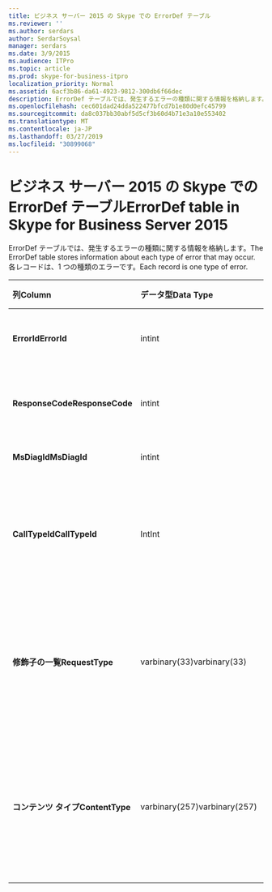 ```yaml
---
title: ビジネス サーバー 2015 の Skype での ErrorDef テーブル
ms.reviewer: ''
ms.author: serdars
author: SerdarSoysal
manager: serdars
ms.date: 3/9/2015
ms.audience: ITPro
ms.topic: article
ms.prod: skype-for-business-itpro
localization_priority: Normal
ms.assetid: 6acf3b86-da61-4923-9812-300db6f66dec
description: ErrorDef テーブルでは、発生するエラーの種類に関する情報を格納します。 各レコードは、1 つの種類のエラーです。
ms.openlocfilehash: cec601dad24dda522477bfcd7b1e80d0efc45799
ms.sourcegitcommit: da8c037bb30abf5d5cf3b60d4b71e3a10e553402
ms.translationtype: MT
ms.contentlocale: ja-JP
ms.lasthandoff: 03/27/2019
ms.locfileid: "30899068"
---
```

# <a name="errordef-table-in-skype-for-business-server-2015"></a><span data-ttu-id="185ec-104">ビジネス サーバー 2015 の Skype での ErrorDef テーブル</span><span class="sxs-lookup"><span data-stu-id="185ec-104">ErrorDef table in Skype for Business Server 2015</span></span>
 
<span data-ttu-id="185ec-105">ErrorDef テーブルでは、発生するエラーの種類に関する情報を格納します。</span><span class="sxs-lookup"><span data-stu-id="185ec-105">The ErrorDef table stores information about each type of error that may occur.</span></span> <span data-ttu-id="185ec-106">各レコードは、1 つの種類のエラーです。</span><span class="sxs-lookup"><span data-stu-id="185ec-106">Each record is one type of error.</span></span>
  
|<span data-ttu-id="185ec-107">**列**</span><span class="sxs-lookup"><span data-stu-id="185ec-107">**Column**</span></span>|<span data-ttu-id="185ec-108">**データ型**</span><span class="sxs-lookup"><span data-stu-id="185ec-108">**Data Type**</span></span>|<span data-ttu-id="185ec-109">**キー/インデックス**</span><span class="sxs-lookup"><span data-stu-id="185ec-109">**Key/Index**</span></span>|<span data-ttu-id="185ec-110">**詳細**</span><span class="sxs-lookup"><span data-stu-id="185ec-110">**Details**</span></span>|
|:-----|:-----|:-----|:-----|
|<span data-ttu-id="185ec-111">**ErrorId**</span><span class="sxs-lookup"><span data-stu-id="185ec-111">**ErrorId**</span></span> <br/> |<span data-ttu-id="185ec-112">int</span><span class="sxs-lookup"><span data-stu-id="185ec-112">int</span></span>  <br/> |<span data-ttu-id="185ec-113">Primary</span><span class="sxs-lookup"><span data-stu-id="185ec-113">Primary</span></span>  <br/> |<span data-ttu-id="185ec-114">この種類のエラーを識別する一意の ID 番号です。</span><span class="sxs-lookup"><span data-stu-id="185ec-114">Unique ID number identifying this type of error.</span></span>  <br/> |
|<span data-ttu-id="185ec-115">**ResponseCode**</span><span class="sxs-lookup"><span data-stu-id="185ec-115">**ResponseCode**</span></span> <br/> |<span data-ttu-id="185ec-116">int</span><span class="sxs-lookup"><span data-stu-id="185ec-116">int</span></span>  <br/> | <br/> |<span data-ttu-id="185ec-117">このエラーに関連付けられている標準の SIP 応答コード。</span><span class="sxs-lookup"><span data-stu-id="185ec-117">Standard SIP response code associated with this error.</span></span>  <br/> |
|<span data-ttu-id="185ec-118">**MsDiagId**</span><span class="sxs-lookup"><span data-stu-id="185ec-118">**MsDiagId**</span></span> <br/> |<span data-ttu-id="185ec-119">int</span><span class="sxs-lookup"><span data-stu-id="185ec-119">int</span></span>  <br/> | <br/> |<span data-ttu-id="185ec-120">マイクロソフトの診断 id。</span><span class="sxs-lookup"><span data-stu-id="185ec-120">Microsoft Diagnostic ID.</span></span>  <br/> |
|<span data-ttu-id="185ec-121">**CallTypeId**</span><span class="sxs-lookup"><span data-stu-id="185ec-121">**CallTypeId**</span></span> <br/> |<span data-ttu-id="185ec-122">Int</span><span class="sxs-lookup"><span data-stu-id="185ec-122">Int</span></span>  <br/> |<span data-ttu-id="185ec-123">外部</span><span class="sxs-lookup"><span data-stu-id="185ec-123">Foreign</span></span>  <br/> |<span data-ttu-id="185ec-124">呼び出しの種類です。</span><span class="sxs-lookup"><span data-stu-id="185ec-124">Type of the call.</span></span> <span data-ttu-id="185ec-125">[ビジネス サーバー 2015 の Skype の CallType テーブル](calltype.md)の詳細についてを参照してください。</span><span class="sxs-lookup"><span data-stu-id="185ec-125">See the [CallType table in Skype for Business Server 2015](calltype.md) for more information.</span></span> <br/> |
|<span data-ttu-id="185ec-126">**修飾子の一覧**</span><span class="sxs-lookup"><span data-stu-id="185ec-126">**RequestType**</span></span> <br/> |<span data-ttu-id="185ec-127">varbinary(33)</span><span class="sxs-lookup"><span data-stu-id="185ec-127">varbinary(33)</span></span>  <br/> | <br/> |<span data-ttu-id="185ec-128">失敗した要求の種類です。</span><span class="sxs-lookup"><span data-stu-id="185ec-128">Type of request that failed.</span></span>  <br/> <span data-ttu-id="185ec-129">このデータは、この構文を使用してテキスト形式に変換できます。</span><span class="sxs-lookup"><span data-stu-id="185ec-129">This data can be converted to text format by using this syntax:</span></span>  <br/>  `cast(cast(RequestType as varbinary(max)) as varchar(max))` <br/> |
|<span data-ttu-id="185ec-130">**コンテンツ タイプ**</span><span class="sxs-lookup"><span data-stu-id="185ec-130">**ContentType**</span></span> <br/> |<span data-ttu-id="185ec-131">varbinary(257)</span><span class="sxs-lookup"><span data-stu-id="185ec-131">varbinary(257)</span></span>  <br/> | <br/> |<span data-ttu-id="185ec-132">失敗した要求のコンテンツ タイプ。</span><span class="sxs-lookup"><span data-stu-id="185ec-132">Content type of the request that failed.</span></span>  <br/> <span data-ttu-id="185ec-133">このデータは、この syntaxt を使用してテキスト形式に変換できます。</span><span class="sxs-lookup"><span data-stu-id="185ec-133">This data can be converted to text format by using this syntaxt:</span></span>  <br/>  `cast(cast(ContentType as varbinary(max)) as varchar(max))` <br/> |
   

